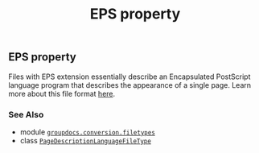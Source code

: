 ﻿---
title: EPS property
second_title: GroupDocs.Conversion for Python via .NET API References
description: 
type: docs
weight: 90
url: /python-net/groupdocs.conversion.filetypes/pagedescriptionlanguagefiletype/eps/
is_root: false
---

## EPS property


Files with EPS extension essentially describe an Encapsulated PostScript language program that describes the appearance of a single page. 
Learn more about this file format [here](https://wiki.fileformat.com/page-description-language/eps).

### See Also
* module [`groupdocs.conversion.filetypes`](../../)
* class [`PageDescriptionLanguageFileType`](/conversion/python-net/groupdocs.conversion.filetypes/pagedescriptionlanguagefiletype)
